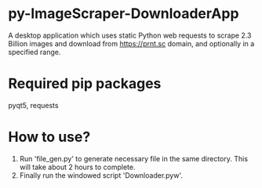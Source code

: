 # py-ImageScraper-DownloaderApp
A desktop application which uses static Python web requests to scrape 2.3 Billion images and download from https://prnt.sc domain, and optionally in a specified range.

# Required pip packages
pyqt5, requests

# How to use?

1. Run 'file_gen.py' to generate necessary file in the same directory. This will take about 2 hours to complete.
2. Finally run the windowed script 'Downloader.pyw'.
